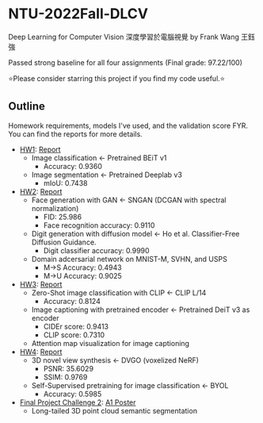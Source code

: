 # NTU-2022Fall-DLCV

Deep Learning for Computer Vision 深度學習於電腦視覺 by Frank Wang 王鈺強

Passed strong baseline for all four assignments (Final grade: 97.22/100)

⭐Please consider starring this project if you find my code useful.⭐

## Outline

Homework requirements, models I've used, and the validation score FYR.
You can find the reports for more details.

- [HW1](./DLCV%20Fall%202022%20-%20hw1_intro.pdf): [Report](./HW1/hw1_r11944004.pdf)
  - Image classification ← Pretrained BEiT v1
    - Accuracy: 0.9360
  - Image segmentation ← Pretrained Deeplab v3
    - mIoU: 0.7438
- [HW2](./DLCV%20Fall%202022%20-%20hw2_intro.pdf): [Report](./HW2/hw2_r11944004.pdf)
  - Face generation with GAN ← SNGAN (DCGAN with spectral normalization)
    - FID: 25.986
    - Face recognition accuracy: 0.9110
  - Digit generation with diffusion model ← Ho et al. Classifier-Free Diffusion Guidance.
    - Digit classifier accuracy: 0.9990
  - Domain adcersarial network on MNIST-M, SVHN, and USPS
    - M→S Accuracy: 0.4943
    - M→U Accuracy: 0.9025
- [HW3](./DLCV%20Fall%202022%20-%20hw3_intro.pdf): [Report](./HW3/hw3_r11944004.pdf)
  - Zero-Shot image classification with CLIP ← CLIP L/14
    - Accuracy: 0.8124
  - Image captioning with pretrained encoder ← Pretrained DeiT v3 as encoder
    - CIDEr score: 0.9413
    - CLIP score: 0.7310
  - Attention map visualization for image captioning
- [HW4](./DLCV%20Fall%202022%20-%20hw4_intro.pdf): [Report](./HW4/hw4_r11944004.pdf)
  - 3D novel view synthesis ← DVGO (voxelized NeRF)
    - PSNR: 35.6029
    - SSIM: 0.9769
  - Self-Supervised pretraining for image classification ← BYOL
    - Accuracy: 0.5985
- [Final Project Challenge 2](DLCV%20Fall%202022%20-%20Final%20Project%20Intro.pdf): [A1 Poster](./final-project-challenge-2--group-talkingtome/poster.pdf)
  - Long-tailed 3D point cloud semantic segmentation
